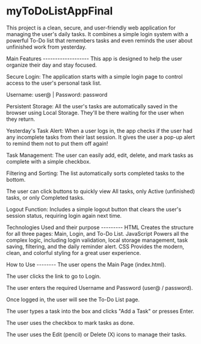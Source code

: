 # myToDoListAppFinal

This project is a clean, secure, and user-friendly web application for managing the user's daily tasks. It combines a simple login system with a powerful To-Do list that remembers tasks and even reminds the user about unfinished work from yesterday.

Main Features -------------------
This app is designed to help the user organize their day and stay focused.

Secure Login: The application starts with a simple login page to control access to the user's personal task list.

Username: user@ | Password: password

Persistent Storage: All the user's tasks are automatically saved in the browser using Local Storage. They'll be there waiting for the user when they return.

Yesterday's Task Alert: When a user logs in, the app checks if the user had any incomplete tasks from their last session. It gives the user a pop-up alert to remind them not to put them off again!

Task Management: The user can easily add, edit, delete, and mark tasks as complete with a simple checkbox.

Filtering and Sorting: The list automatically sorts completed tasks to the bottom.

The user can click buttons to quickly view All tasks, only Active (unfinished) tasks, or only Completed tasks.

Logout Function: Includes a simple logout button that clears the user's session status, requiring login again next time.


Technologies Used and their purpose ---------
HTML	Creates the structure for all three pages: Main, Login, and To-Do List.
JavaScript  Powers all the complex logic, including login validation, local storage management, task saving, filtering, and the daily reminder alert.
CSS	Provides the modern, clean, and colorful styling for a great user experience.


How to Use --------
The user opens the Main Page (index.html).

The user clicks the link to go to Login.

The user enters the required Username and Password (user@ / password).

Once logged in, the user will see the To-Do List page.

The user types a task into the box and clicks "Add a Task" or presses Enter.

The user uses the checkbox to mark tasks as done.

The user uses the Edit (pencil) or Delete (X) icons to manage their tasks.
